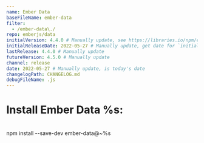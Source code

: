 ```yaml
---
name: Ember Data
baseFileName: ember-data
filter:
  - /ember-data\./
repo: emberjs/data
initialVersion: 4.4.0 # Manually update, see https://libraries.io/npm/ember-data throughout
initialReleaseDate: 2022-05-27 # Manually update, get date for `initialVersion`
lastRelease: 4.4.0 # Manually update
futureVersion: 4.5.0 # Manually update
channel: release
date: 2022-05-27 # Manually update, is today's date
changelogPath: CHANGELOG.md
debugFileName: .js
---
```

# Install Ember Data %s:
<br>
npm install --save-dev ember-data@~%s
